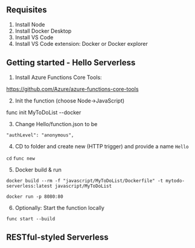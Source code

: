
## Requisites

1) Install Node
2) Install Docker Desktop
3) Install VS Code
4) Install VS Code extension: Docker or Docker explorer

## Getting started - Hello Serverless

1) Install Azure Functions Core Tools: 

https://github.com/Azure/azure-functions-core-tools

2) Init the function (choose Node->JavaScript)

func init MyToDoList --docker

3) Change Hello/function.json to be       

`"authLevel": "anonymous",`

4) CD to folder and create new (HTTP trigger) and provide a name `Hello`

`cd`
`func new`

5) Docker build & run

`docker build --rm -f "javascript/MyToDoList/Dockerfile" -t mytodo-serverless:latest javascript/MyToDoList`

`docker run -p 8080:80`

6) Optionally: Start the function locally

`func start --build`

## RESTful-styled Serverless